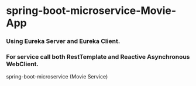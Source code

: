 # spring-boot-microservice-Movie-App
### Using Eureka Server and Eureka Client.
### For service call both RestTemplate and Reactive Asynchronous WebClient.
spring-boot-microservice (Movie Service)
